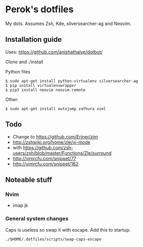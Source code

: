 # Perok's dotfiles

My dots. Assumes Zsh, Kde, silversearcher-ag and Neovim.

Installation guide
------------------

Uses: https://github.com/anishathalye/dotbot/

Clone and ./install

Python files

    $ sudo apt-get install python-virtualenv silversearcher-ag
    $ pip install virtualenvwrapper
    $ pip3 install neovim neovim-remote

Other:

    $ sudo apt-get install autojump zathura xsel

Todo
----

* Change to https://github.com/Eriner/zim
* http://zshwiki.org/home/zle/vi-mode
* with https://github.com/zsh-users/zsh/blob/master/Functions/Zle/surround
* http://vimrcfu.com/snippet/77
* http://vimrcfu.com/snippet/182

Noteable stuff
--------------

### Nvim

* imap jk <Esc>

### General system changes

Caps is useless so swap it with escape. Add this to startup:

    ./$HOME/.dotfiles/scripts/swap-caps-escape

